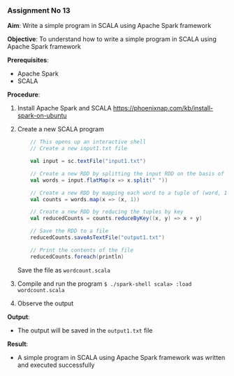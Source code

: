 ### Assignment No 13

**Aim**: Write a simple program in SCALA using Apache Spark framework

**Objective**: To understand how to write a simple program in SCALA using Apache Spark framework

**Prerequisites**:
- Apache Spark
- SCALA

**Procedure**:
1. Install Apache Spark and SCALA
    https://phoenixnap.com/kb/install-spark-on-ubuntu
    
2. Create a new SCALA program

    ```scala
        // This opens up an interactive shell
        // Create a new input1.txt file

        val input = sc.textFile("input1.txt")

        // Create a new RDD by splitting the input RDD on the basis of space
        val words = input.flatMap(x => x.split(" "))

        // Create a new RDD by mapping each word to a tuple of (word, 1)
        val counts = words.map(x => (x, 1))

        // Create a new RDD by reducing the tuples by key
        val reducedCounts = counts.reduceByKey((x, y) => x + y)

        // Save the RDD to a file
        reducedCounts.saveAsTextFile("output1.txt")

        // Print the contents of the file
        reducedCounts.foreach(println) 
    ```

    Save the file as `wordcount.scala`
3. Compile and run the program
       ```$ ./spark-shell
           scala> :load wordcount.scala
       ```
5. Observe the output

**Output**:
- The output will be saved in the `output1.txt` file

**Result**:
- A simple program in SCALA using Apache Spark framework was written and executed successfully
